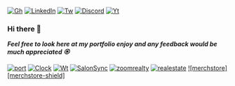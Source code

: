 [![Gh][gh-shield]][gh-url]
[![LinkedIn][linkedin-shield]][linkedin-url]
[![Tw][tw-shield]][tw-url]
[![Discord][discord-shield]][discord-url]
[![Yt][yt-shield]][yt-url] 

### Hi there 👋

***Feel free to look here at my portfolio enjoy
and any feedback would be much appreciated   🏵️***


[![port][port-shield]][port-url]
[![Clock][clock-shield]][clock-url]
[![Wt][Wt-shield]][Wt-url]
[![SalonSync][SalonSync-shield]][SalonSync-url]
[![zoomrealty][zoomrealty-shield]][zoomrealty-url]
[![realestate][realestate-shield]][realestate-url]
[![merchstore][merchstore-shield]][merchstore-url]



[linkedin-shield]: https://img.shields.io/badge/--0A66C2.svg?style=for-the-badge&logo=inspire&logoColor=white
[linkedin-url]: https://linkedin.com/in/rubenjimenezavila/

[tw-shield]: https://img.shields.io/badge/--black.svg?style=for-the-badge&logo=x&logoColor=white
[tw-url]: https://x.com/Ruben_Jimenez_7

[gh-shield]: https://img.shields.io/badge/--black.svg?style=for-the-badge&logo=github&logoColor=white
[gh-url]: https://github.com/Ruben-Jim/Ruben-Jim

[yt-shield]: https://img.shields.io/badge/--FF0000.svg?style=for-the-badge&logo=youtube&logoColor=white
[yt-url]: https://www.youtube.com/channel/UC-H2SCmOw-dm6DwwYcGORAA

[discord-shield]: http://img.shields.io/badge/--5865F2.svg?style=for-the-badge&logo=discord&logoColor=white
[discord-url]: http://discordapp.com/users/RubJim#6830

[clock-shield]: https://img.shields.io/badge/-DigitalClock-red.svg?style=for-the-badge&logoColor=white
[clock-url]: https://ruben-jim.github.io/Digital-Clock/

[port-shield]: https://img.shields.io/badge/-Portfolio-darkorange.svg?style=for-the-badge&logoColor=white
[port-url]: https://ruben-jim.github.io/Portfolio2025/

[Wt-shield]: https://img.shields.io/badge/-Weather-gold.svg?style=for-the-badge&logoColor=white
[Wt-url]: https://ruben-jim.github.io/weather/

[SalonSync-shield]: http://img.shields.io/badge/-SalonSync-forestgreen.svg?style=for-the-badge&logoColor=white
[SalonSync-url]: https://github.com/Ruben-Jim/SalonSync

[zoomrealty-shield]: http://img.shields.io/badge/-ZoomRealty-cyan.svg?style=for-the-badge&logoColor=white
[zoomrealty-url]: http://ruben-jim.github.io/ZoomRealty2025-main/

[realestate-shield]: http://img.shields.io/badge/-RealEstate-blue.svg?style=for-the-badge&logoColor=white
[realestate-url]: https://ruben-jim.github.io/Real-Estate/

[merchstore-shields]: http://img.shields.io/badge/-Firecon-merch-store-purple.svg?style=for-the-badge&logoColor=white
[merchstore-url]: https://ruben-jim.github.io/FIreCON-merch-store/